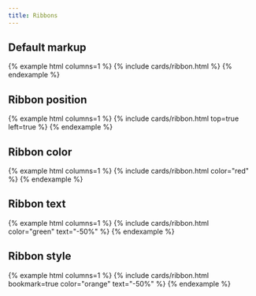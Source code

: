 ```yaml
---
title: Ribbons
---
```


## Default markup

{% example html columns=1 %}
{% include cards/ribbon.html %}
{% endexample %}

## Ribbon position

{% example html columns=1 %}
{% include cards/ribbon.html top=true left=true %}
{% endexample %}

## Ribbon color

{% example html columns=1 %}
{% include cards/ribbon.html color="red" %}
{% endexample %}

## Ribbon text

{% example html columns=1 %}
{% include cards/ribbon.html color="green" text="-50%" %}
{% endexample %}

## Ribbon style

{% example html columns=1 %}
{% include cards/ribbon.html bookmark=true color="orange" text="-50%" %}
{% endexample %}
